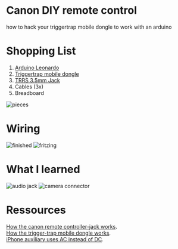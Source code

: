 Canon DIY remote control
========================

how to hack your triggertrap mobile dongle to work with an arduino

# Shopping List
1. [Arduino Leonardo](http://arduino.cc/en/Main/arduinoBoardLeonardo)
2. [Triggertrap mobile dongle](http://triggertrap.com/products/triggertrap-mobile-kits/for-canon/)
3. [TRRS 3.5mm Jack](https://www.sparkfun.com/products/11570)
4. Cables (3x)
5. Breadboard

![pieces](https://farm4.staticflickr.com/3945/15687283145_9763dbf8dc.jpg)

# Wiring
![finished](https://farm6.staticflickr.com/5610/15687283555_2f5158cf27.jpg)
![fritzing](https://farm4.staticflickr.com/3956/15502802950_0575e0100b.jpg)

# What I learned
![audio jack](https://farm8.staticflickr.com/7487/15502195228_9eeb286921.jpg)
![camera connector](https://farm6.staticflickr.com/5599/15501704399_a81d325ca1.jpg)

# Ressources
[How the canon remote controller-jack works](http://www.doc-diy.net/photo/eos_wired_remote/).  
[How the trigger-trap mobile dongle works](http://www.diyphotography.net/building-diy-trigger-trap/).  
[iPhone auxiliary uses AC instead of DC](http://electronics.stackexchange.com/a/28520).

